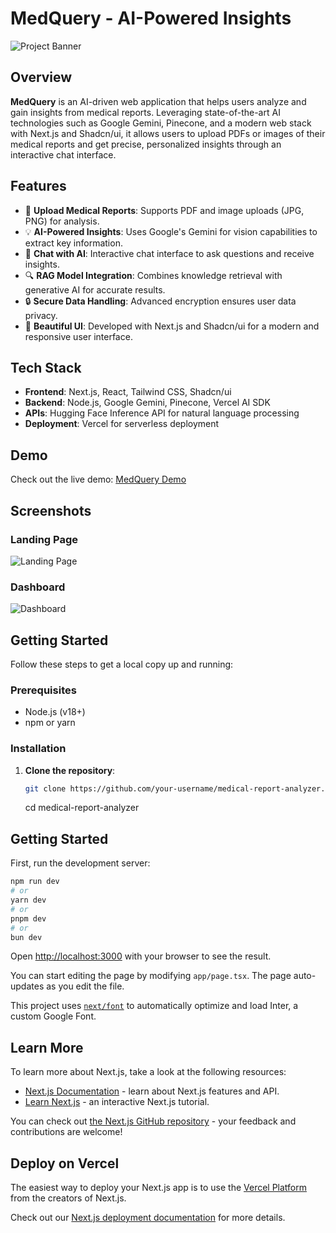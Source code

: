 # MedQuery - AI-Powered Insights

![Project Banner](./path-to-your-banner-image.png)

## Overview

**MedQuery** is an AI-driven web application that helps users analyze and gain insights from medical reports. Leveraging state-of-the-art AI technologies such as Google Gemini, Pinecone, and a modern web stack with Next.js and Shadcn/ui, it allows users to upload PDFs or images of their medical reports and get precise, personalized insights through an interactive chat interface.

## Features

- 📄 **Upload Medical Reports**: Supports PDF and image uploads (JPG, PNG) for analysis.
- 💡 **AI-Powered Insights**: Uses Google's Gemini for vision capabilities to extract key information.
- 🧠 **Chat with AI**: Interactive chat interface to ask questions and receive insights.
- 🔍 **RAG Model Integration**: Combines knowledge retrieval with generative AI for accurate results.
- 🔒 **Secure Data Handling**: Advanced encryption ensures user data privacy.
- 🎨 **Beautiful UI**: Developed with Next.js and Shadcn/ui for a modern and responsive user interface.

## Tech Stack

- **Frontend**: Next.js, React, Tailwind CSS, Shadcn/ui
- **Backend**: Node.js, Google Gemini, Pinecone, Vercel AI SDK
- **APIs**: Hugging Face Inference API for natural language processing
- **Deployment**: Vercel for serverless deployment

## Demo

Check out the live demo: [MedQuery Demo](https://your-demo-link.com)

## Screenshots

### Landing Page
![Landing Page](./path-to-landing-page-screenshot.png)

### Dashboard
![Dashboard](./path-to-dashboard-screenshot.png)

## Getting Started

Follow these steps to get a local copy up and running:

### Prerequisites

- Node.js (v18+)
- npm or yarn

### Installation

1. **Clone the repository**:
   ```bash
   git clone https://github.com/your-username/medical-report-analyzer.git
   ```
   cd medical-report-analyzer

## Getting Started

First, run the development server:

```bash
npm run dev
# or
yarn dev
# or
pnpm dev
# or
bun dev
```

Open [http://localhost:3000](http://localhost:3000) with your browser to see the result.

You can start editing the page by modifying `app/page.tsx`. The page auto-updates as you edit the file.

This project uses [`next/font`](https://nextjs.org/docs/basic-features/font-optimization) to automatically optimize and load Inter, a custom Google Font.

## Learn More

To learn more about Next.js, take a look at the following resources:

- [Next.js Documentation](https://nextjs.org/docs) - learn about Next.js features and API.
- [Learn Next.js](https://nextjs.org/learn) - an interactive Next.js tutorial.

You can check out [the Next.js GitHub repository](https://github.com/vercel/next.js/) - your feedback and contributions are welcome!

## Deploy on Vercel

The easiest way to deploy your Next.js app is to use the [Vercel Platform](https://vercel.com/new?utm_medium=default-template&filter=next.js&utm_source=create-next-app&utm_campaign=create-next-app-readme) from the creators of Next.js.

Check out our [Next.js deployment documentation](https://nextjs.org/docs/deployment) for more details.
